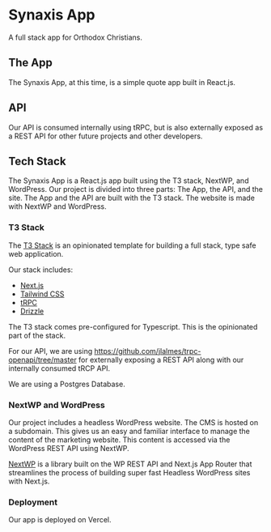 # Synaxis App

A full stack app for Orthodox Christians.

## The App

The Synaxis App, at this time, is a simple quote app built in React.js.

## API

Our API is consumed internally using tRPC, but is also externally exposed as a REST API for other future projects and other developers.

## Tech Stack

The Synaxis App is a React.js app built using the T3 stack, NextWP, and WordPress.
Our project is divided into three parts: The App, the API, and the site.
The App and the API are built with the T3 stack.
The website is made with NextWP and WordPress.

### T3 Stack

The [T3 Stack](https://create.t3.gg/) is an opinionated template for building a full stack, type safe web application.

Our stack includes:
- [Next.js](https://nextjs.org)
- [Tailwind CSS](https://tailwindcss.com)
- [tRPC](https://trpc.io)
- [Drizzle](https://orm.drizzle.team)

The T3 stack comes pre-configured for Typescript. This is the opinionated part of the stack.

For our API, we are using https://github.com/jlalmes/trpc-openapi/tree/master for externally exposing a REST API along with our internally consumed tRCP API.

We are using a Postgres Database.

### NextWP and WordPress

Our project includes a headless WordPress website.
The CMS is hosted on a subdomain. This gives us an easy and familiar interface to manage the content of the marketing website.
This content is accessed via the WordPress REST API using NextWP.

[NextWP](https://nextwp.org) is a library built on the WP REST API and Next.js App Router that streamlines the process of building super fast Headless WordPress sites with Next.js.

### Deployment

Our app is deployed on Vercel.
